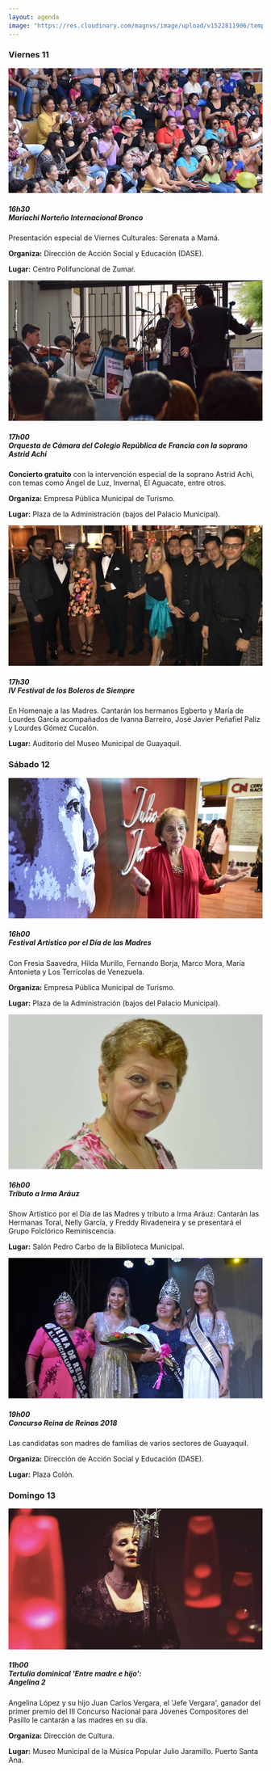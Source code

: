 ```yaml
---
layout: agenda
image: "https://res.cloudinary.com/magnvs/image/upload/v1522811906/temporary_timbbp.jpg"
---
```

### <i class="fa fa-star fa-lg star"></i> Viernes 11

![Zumar](/img/madres-1.jpg)

##### 16h30 <br/> Mariachi Norteño Internacional Bronco

Presentación especial de Viernes Culturales: Serenata a Mamá.


**Organiza:** Dirección de Acción Social y Educación (DASE).

**Lugar:** Centro Polifuncional de Zumar.

![Astrid Achi](/img/astrid-a.jpg)

##### 17h00 <br/> Orquesta de Cámara del Colegio República de Francia con la soprano Astrid Achi

**Concierto gratuito** con la intervención especial de la soprano Astrid Achi, con temas como Ángel de Luz, Invernal, El Aguacate, entre otros.

**Organiza:** Empresa Pública Municipal de Turismo.

**Lugar:** Plaza de la Administración (bajos del Palacio Municipal).

![Egberto y María de Lourdes](/img/garcias.jpg)

##### 17h30 <br/> IV Festival de los Boleros de Siempre
En Homenaje a las Madres. Cantarán los hermanos Egberto y María de Lourdes García acompañados de Ivanna Barreiro, José Javier Peñafiel Paliz y Lourdes Gómez Cucalón.

**Lugar:** Auditorio del Museo Municipal de Guayaquil.

### <i class="fa fa-star fa-lg star"></i> Sábado 12

![Fresia Saavedra](/img/fresia.jpg)
##### 16h00 <br/>Festival Artístico por el Día de las Madres
Con Fresia Saavedra, Hilda Murillo, Fernando Borja, Marco Mora, María Antonieta y Los Terrícolas de Venezuela.

**Organiza:** Empresa Pública Municipal de Turismo.

**Lugar:** Plaza de la Administración (bajos del Palacio Municipal).

![Irma Aráuz](/img/irma.jpg)
##### 16h00 <br/>Tributo a Irma Aráuz
Show Artístico por el Día de las Madres y tributo a Irma Aráuz: Cantarán las Hermanas Toral, Nelly García, y Freddy Rivadeneira y se presentará el Grupo Folclórico Reminiscencia.

**Lugar:** Salón Pedro Carbo de la Biblioteca Municipal.

![reinas](/img/madres.jpg)
##### 19h00 <br/>Concurso Reina de Reinas 2018
Las candidatas son madres de familias de varios sectores de Guayaquil.

**Organiza:** Dirección de Acción Social y Educación (DASE).

**Lugar:** Plaza Colón.

### <i class="fa fa-star fa-lg star"></i> Domingo 13

![reinas](/img/angelina.jpg)

##### 11h00 <br />Tertulia dominical 'Entre madre e hijo': <br/>Angelina 2
Angelina López y su hijo Juan Carlos Vergara, el 'Jefe Vergara', ganador del primer premio del III Concurso Nacional para Jóvenes Compositores del Pasillo le cantarán a las madres en su día.

**Organiza:** Dirección de Cultura.

**Lugar:** Museo Municipal de la Música Popular Julio Jaramillo. Puerto Santa Ana.
